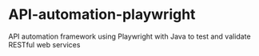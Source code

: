 # API-automation-playwright
API automation framework using Playwright with Java to test and validate RESTful web services
